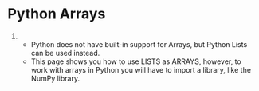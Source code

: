 # Python Arrays
<!DOCTYPE html>
<html>
<body>
    <ol>
        <li>
            <ul>
                <li>Python does not have built-in support for Arrays, but Python Lists can be used instead.</li>
                <li>This page shows you how to use LISTS as ARRAYS, however, to work with arrays in Python you will have to import a library, like the NumPy library.</li>
            </ul>
        </li>
    </ol>
</body>
</html>
